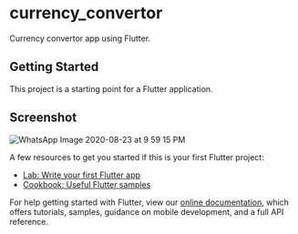 # currency_convertor

Currency convertor app using Flutter.

## Getting Started

This project is a starting point for a Flutter application.

## Screenshot

![WhatsApp Image 2020-08-23 at 9 59 15 PM](https://user-images.githubusercontent.com/48353225/90983604-0bd6d700-e58d-11ea-8fbe-45e1741a8f8a.jpg)



A few resources to get you started if this is your first Flutter project:

- [Lab: Write your first Flutter app](https://flutter.dev/docs/get-started/codelab)
- [Cookbook: Useful Flutter samples](https://flutter.dev/docs/cookbook)

For help getting started with Flutter, view our
[online documentation](https://flutter.dev/docs), which offers tutorials,
samples, guidance on mobile development, and a full API reference.
